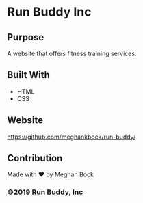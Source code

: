 # Run Buddy Inc

## Purpose
A website that offers fitness training services.

## Built With
* HTML
* CSS

## Website
https://github.com/meghankbock/run-buddy/

## Contribution
Made with ❤️ by Meghan Bock

### ©️2019 Run Buddy, Inc
